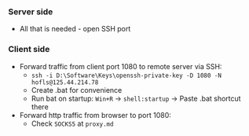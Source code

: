 ### Server side
* All that is needed - open SSH port

### Client side
* Forward traffic from client port 1080 to remote server via SSH:
  * `ssh -i D:\Software\Keys\openssh-private-key -D 1080 -N hofls@125.44.214.78`
  * Create .bat for convenience
  * Run bat on startup: `Win+R` -> `shell:startup` -> Paste .bat shortcut there
* Forward http traffic from browser to port 1080:
  * Check `SOCKS5` at `proxy.md`
